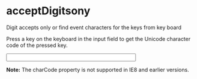 # acceptDigitsony
Digit accepts only or find event characters for the keys from key board
<!DOCTYPE html>
<html>
<body>

<p>Press a key on the keyboard in the input field to get the Unicode character code of the pressed key.</p>

<input type="text" size="40" onkeypress="myFunction(event)">

<p id="demo"></p>

<p><strong>Note:</strong> The charCode property is not supported in IE8 and earlier versions.</p>

<script>
function myFunction(event) {
    var x = event.charCode;
    document.getElementById("demo").innerHTML = "The Unicode value is: " + x;
}
</script>

</body>
</html>
